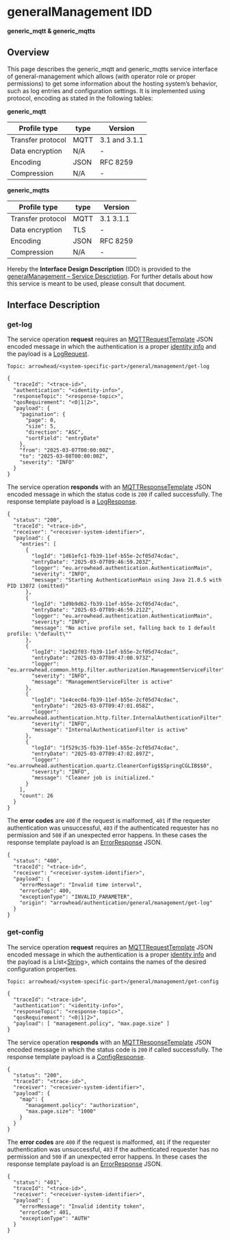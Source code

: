# generalManagement IDD
**generic_mqtt & generic_mqtts**

## Overview

This page describes the generic_mqtt and generic_mqtts service interface of general-management which allows (with operator role or proper permissions)
to get some information about the hosting system’s behavior, such as log entries and configuration settings. It is implemented using protocol, encoding as stated in the
following tables:

**generic_mqtt**

Profile type | type | Version
--- | --- | ---
Transfer protocol | MQTT | 3.1 and 3.1.1
Data encryption | N/A | -
Encoding | JSON | RFC 8259
Compression | N/A | -

**generic_mqtts**

Profile type | type | Version
--- | --- | ---
Transfer protocol | MQTT | 3.1 3.1.1
Data encryption | TLS | -
Encoding | JSON | RFC 8259
Compression | N/A | -

Hereby the **Interface Design Description** (IDD) is provided to the [generalManagement – Service Description](../../assets/sd/5_0_0/general-management_sd.pdf). For further details about how this service is meant to be used, please consult that document.

## Interface Description

### get-log

The service operation **request** requires an [MQTTRequestTemplate](../data-models/mqtt-request-template.md) JSON encoded message in which the authentication is a proper [identity info](../../api/authentication_policy.md/#mqtt) and the payload is a [LogRequest](../data-models/log-request.md).


```
Topic: arrowhead/<system-specific-part>/general/management/get-log

{
  "traceId": "<trace-id>",
  "authentication": "<identity-info>",
  "responseTopic": "<response-topic>",
  "qosRequirement": "<0|1|2>",
  "payload": {
    "pagination": {
      "page": 0,
      "size": 5,
      "direction": "ASC",
      "sortField": "entryDate"
    },
    "from": "2025-03-07T00:00:00Z",
    "to": "2025-03-08T00:00:00Z",
    "severity": "INFO"
  }
}
```

The service operation **responds** with an [MQTTResponseTemplate](../data-models/mqtt-response-template.md) JSON encoded message in which the status code is `200` if called successfully. The response template payload is a
[LogResponse](../data-models/log-response.md).

```
{
  "status": "200",
  "traceId": "<trace-id>",
  "receiver": "<receiver-system-identifier>",
  "payload": {
    "entries": [
      {
        "logId": "1d61efc1-fb39-11ef-b55e-2cf05d74cdac",
        "entryDate": "2025-03-07T09:46:59.203Z",
        "logger": "eu.arrowhead.authentication.AuthenticationMain",
        "severity": "INFO",
        "message": "Starting AuthenticationMain using Java 21.0.5 with PID 13072 (omitted)"
      },
      {
        "logId": "1d9b9d62-fb39-11ef-b55e-2cf05d74cdac",
        "entryDate": "2025-03-07T09:46:59.212Z",
        "logger": "eu.arrowhead.authentication.AuthenticationMain",
        "severity": "INFO",
        "message": "No active profile set, falling back to 1 default profile: \"default\""
      },
      {
        "logId": "1e2d2f03-fb39-11ef-b55e-2cf05d74cdac",
        "entryDate": "2025-03-07T09:47:00.973Z",
        "logger": "eu.arrowhead.common.http.filter.authorization.ManagementServiceFilter",
        "severity": "INFO",
        "message": "ManagementServiceFilter is active"
      },
      {
        "logId": "1e4cec04-fb39-11ef-b55e-2cf05d74cdac",
        "entryDate": "2025-03-07T09:47:01.058Z",
        "logger": "eu.arrowhead.authentication.http.filter.InternalAuthenticationFilter",
        "severity": "INFO",
        "message": "InternalAuthenticationFilter is active"
      },
      {
        "logId": "1f529c35-fb39-11ef-b55e-2cf05d74cdac",
        "entryDate": "2025-03-07T09:47:02.897Z",
        "logger": "eu.arrowhead.authentication.quartz.CleanerConfig$$SpringCGLIB$$0",
        "severity": "INFO",
        "message": "Cleaner job is initialized."
      }
    ],
    "count": 26
  }
}
```
The **error codes** are `400` if the request is malformed, `401` if the requester authentication was unsuccessful,
`403` if the authenticated requester has no permission and
`500` if an unexpected error happens. In these cases the response template payload is an
[ErrorResponse](../data-models/error-response.md) JSON.

```
{
  "status": "400",
  "traceId": "<trace-id>",
  "receiver": "<receiver-system-identifier>",
  "payload": {
    "errorMessage": "Invalid time interval",
    "errorCode": 400,
    "exceptionType": "INVALID_PARAMETER",
    "origin": "arrowhead/authentication/general/management/get-log"
  }
}
```

### get-config

The service operation **request** requires an [MQTTRequestTemplate](../data-models/mqtt-request-template.md) JSON encoded message in which the authentication is a proper [identity info](../../api/authentication_policy.md/#mqtt) and the payload is a List<[String](../primitives.md#string)>, which contains the names of the desired configuration properties.

```
Topic: arrowhead/<system-specific-part>/general/management/get-config

{
  "traceId": "<trace-id>",
  "authentication": "<identity-info>",
  "responseTopic": "<response-topic>",
  "qosRequirement": "<0|1|2>",
  "payload": [ "management.policy", "max.page.size" ]
}
```

The service operation **responds** with an [MQTTResponseTemplate](../data-models/mqtt-response-template.md) JSON encoded message in which the status code is `200` if called successfully. The response template payload is a
[ConfigResponse](../data-models/config-response.md).


```
{
  "status": "200",
  "traceId": "<trace-id>",
  "receiver": "<receiver-system-identifier>",
  "payload": {
    "map": {
      "management.policy": "authorization",
      "max.page.size": "1000"
    }
  }
}
```

The **error codes** are `400` if the request is malformed, `401` if the requester authentication was unsuccessful,
`403` if the authenticated requester has no permission and
`500` if an unexpected error happens. In these cases the response template payload is an
[ErrorResponse](../data-models/error-response.md) JSON.

```
{
  "status": "401",
  "traceId": "<trace-id>",
  "receiver": "<receiver-system-identifier>",
  "payload": {
    "errorMessage": "Invalid identity token",
    "errorCode": 401,
    "exceptionType": "AUTH"
  }
}
```
